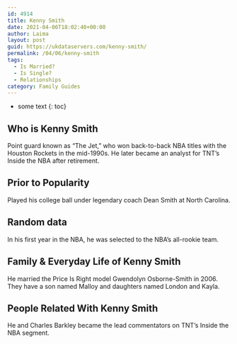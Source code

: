 ```yaml
---
id: 4914
title: Kenny Smith
date: 2021-04-06T18:02:40+00:00
author: Laima
layout: post
guid: https://ukdataservers.com/kenny-smith/
permalink: /04/06/kenny-smith
tags:
  - Is Married?
  - Is Single?
  - Relationships
category: Family Guides
---
```


* some text
{: toc}


## Who is Kenny Smith
                  
                  
                  
Point guard known as &#8220;The Jet,&#8221; who won back-to-back NBA titles with the Houston Rockets in the mid-1990s. He later became an analyst for TNT&#8217;s Inside the NBA after retirement.
                  
              
            
              
            
                
                
                
## Prior to Popularity
                  
                  
                  
Played his college ball under legendary coach Dean Smith at North Carolina.
                  
              
            
              
            
                
                
                
## Random data
                  
                  
                  
In his first year in the NBA, he was selected to the NBA&#8217;s all-rookie team.
                  
              
            
              
            
                
                
                
## Family & Everyday Life of Kenny Smith
                  
                  
                  
He married the Price Is Right model Gwendolyn Osborne-Smith in 2006. They have a son named Malloy and daughters named London and Kayla.
                  
              
            
              
            
                
                
                
## People Related With Kenny Smith
                  
                  
                  
He and Charles Barkley became the lead commentators on TNT&#8217;s Inside the NBA segment.
                  
              
            
              
            
                
              
            
              
              
            
            
              
            
          
          
          